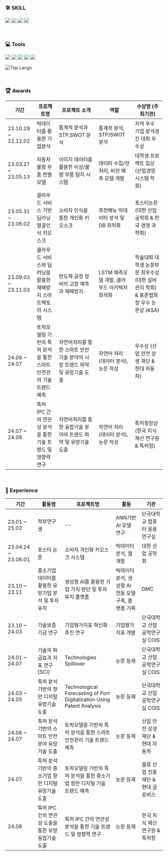                                                                                                                                                                                                                                   
### 🛠 SKILL

<img src="https://img.shields.io/badge/python-3776AB?style=for-the-badge&logo=python&logoColor=white"> <img src="https://img.shields.io/badge/SQL-EE4C2C?style=for-the-badge&logo=SQL&logoColor=white"> <img src="https://img.shields.io/badge/java-007396?style=for-the-badge&logo=java&logoColor=white"> <img src="https://img.shields.io/badge/c++-00599C?style=for-the-badge&logo=c%2B%2B&logoColor=white"> 

<br>

### 💻 Tools

<img src="https://img.shields.io/badge/vscode-5C2D91?style=for-the-badge&logo=visual%20studio&logoColor=white"> <img src="https://img.shields.io/badge/oracle-F80000?style=for-the-badge&logo=oracle&logoColor=white"> <img src="https://img.shields.io/badge/mysql-4479A1?style=for-the-badge&logo=mysql&logoColor=white"> <img src="https://img.shields.io/badge/TensorFlow-FF6F00?style=for-the-badge&logo=TensorFlow&logoColor=white"> <img src="https://img.shields.io/badge/GIT-E44C30?style=for-the-badge&logo=git&logoColor=white">


![Top Langs](https://github-readme-stats.vercel.app/api/top-langs/?username=xthk8&hide_progress=true)

<br>

### 🏆 Awards

| 기간                | 프로젝트명 | 프로젝트 소개     | 역할        | 수상명 (주최기관)                              |
| ------------------- | ---------- | ----------------- | ------------------------------------------------------------------------- | -------------------------------------------------- |
| 22.10.29 ~ 22.12.02 | 빅데이터를 활용한 기업분석 | 통계적 분석과 STP,SWOT 분석 | 통계적 분석, STP/SWOT 분석 | 지역 우수 기업 분석경진 대회 우수상 |
| 23.03.27 ~ 23.05.13 | 자동차 불량 부품 판별 모델 | 이미지 데이터를 활용한 이상/불량 부품 탐지 시스템 | 데이터 수집/전처리, 비전 예측 모델 개발 | 대학생 프로젝트 입상 (산업경영 시스템 학회) |
| 23.05.31 ~ 23.06.02 | 클라우드 서비스 기반 딥러닝 얼굴인식 키오스크 | 소비자 인식을 통한 개인화 키오스크 | 추천메뉴 빅데이터 분석 및 DB 최적화 | 포스터논문 (대한 산업 공학회 & 한국 경영 과학회) |
| 23.09.03 ~ 23.11.02 | 클라우드 서비스와 딥러닝을 활용한 재해방지 스마트팩토리 시스템 | 반도체 공정 장비의 고장 예측과 재해방지 | LSTM 예측모델 개발, 클라우드 아키텍처 최적화 | 학술대회 대학생 논문부문 최우수상 (대한 설비 관리 학회) & 표준협회장 우수 논문상 (KSA) |
| 24.06 ~ 24.07 | 토픽모델링 기반의 특허 분석을 통한 스마트 안전관리 기술 트렌드 예측 | 자연어처리를 통한 스마트 안전기술 분야의 시장 트렌드 파악 및 유망기술 도출 | 자연어 처리 (데이터 분석), 논문 작성 | 우수상 (산업 안전 상생 재단 & 현대 자동차) |
| 24.07 ~ 24.08 | 특허 IPC 간의 연관성 분석을 통한 기술 트렌드 및 영향력 연구  | 자연어처리를 통한 융합기술 분야의 트렌드 파악 및 유망기술 도출 | 자연어 처리 (데이터 분석), 논문 작성 | 특허청장상 (한국 지식 재산 연구원 & 특허청) |


<br>

### 🏃 Experience

| 기간                | 활동명 | 프로젝트명     | 활동        | 기관                              |
| ------------------- | ---------- | ----------------- | ------------------------------------------------------------------------- | -------------------------------------------------- |
| 23.01 ~ 25.02 | 학부연구생 | -- | ANN기반 AI 모델 연구 | 단국대학교 컴퓨터 응용 연구실 |
| 23.04.24 ~ 23.06.01 | 포스터 논문 | 소비자 개인화 키오스크 시스템 | 빅데이터 분석, 웹 개발 | 대한 산업 공학회 |
| 23.10 ~ 23.11 | 중소기업 데이터를 활용한 유망기업 분석 및 투자유치 | 생성형 AI를 활용한 기업 가치 판단 및 투자 유치 플랫폼 | 빅데이터 분석, 생성형 AI 연동 모델 구축, 플랫폼 기획 | DMC |
| 23.10 ~ 24.03 | 기술보증기금 연구 | 기업평가지표 혁신화 추진 연구 | 기업평가지표 개발 | 단국대학교 산업공학연구실 COIS |
| 24.01 ~ 24.07 | 기술의 파급효과 지표 연구[SCI] | Technologies Spillover | 논문 등재 | 단국대학교 산업공학연구실 COIS |
| 24.03 ~ 24.05 | 특허 분석 기반의 항만 디지털 유망기술 도출 | Technological Forecasting of Port Digitalization Using Patent Analysis | 논문 등재 | 단국대학교 산업공학연구실 COIS |
| 24.06 ~ 24.07 | 특허 분석 기반의 스마트 안전분야 유망기술 도출 | 토픽모델링 기반의 특허 분석을 통한 스마트 안전관리 기술 트렌드 예측 | 논문 등재 | 산업 안전 상생 재단 & 현대 자동차 |
| 24.07 | 특허 분석 기반의 중소기업 항만 디지털 유망기술 도출 | 토픽모델링 기반의 특허 분석을 통한 중소기업 항만 디지털 기술 트렌드 예측 | 논문 등재 | 물류 산업 진흥 재단 & 현대 글로비스 |
| 24.08 | 특허 IPC 간의 연관성 도출을 통한 유망 융합기술 도출 | 특허 IPC 간의 연관성 분석을 통한 기술 트렌드 및 영향력 연구 | 논문 등재 | 한국 지식 재산 연구원 & 특허청 |

